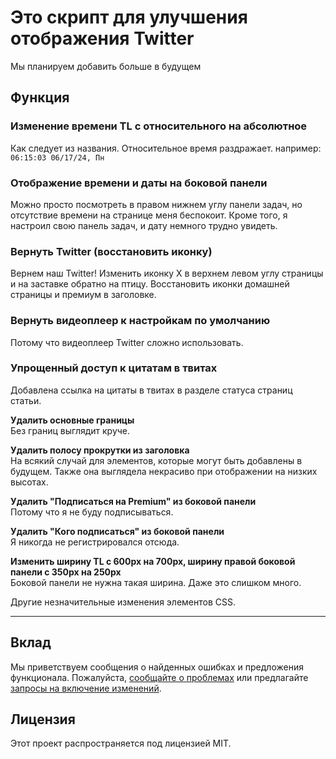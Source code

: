 # Это скрипт для улучшения отображения Twitter

Мы планируем добавить больше в будущем

## Функция

### Изменение времени TL с относительного на абсолютное

Как следует из названия. Относительное время раздражает.
например: `06:15:03 06/17/24, Пн`

### Отображение времени и даты на боковой панели

Можно просто посмотреть в правом нижнем углу панели задач, но отсутствие времени на странице меня беспокоит.
Кроме того, я настроил свою панель задач, и дату немного трудно увидеть.

### Вернуть Twitter (восстановить иконку)

Вернем наш Twitter! Изменить иконку X в верхнем левом углу страницы и на заставке обратно на птицу.
Восстановить иконки домашней страницы и премиум в заголовке.

### Вернуть видеоплеер к настройкам по умолчанию

Потому что видеоплеер Twitter сложно использовать.

### Упрощенный доступ к цитатам в твитах

Добавлена ссылка на цитаты в твитах в разделе статуса страниц статьи.

**Удалить основные границы**  
Без границ выглядит круче.

**Удалить полосу прокрутки из заголовка**  
На всякий случай для элементов, которые могут быть добавлены в будущем.
Также она выглядела некрасиво при отображении на низких высотах.

**Удалить "Подписаться на Premium" из боковой панели**  
Потому что я не буду подписываться.

**Удалить "Кого подписаться" из боковой панели**  
Я никогда не регистрировался отсюда.

**Изменить ширину TL с 600px на 700px, ширину правой боковой панели с 350px на 250px**  
Боковой панели не нужна такая ширина. Даже это слишком много.

Другие незначительные изменения элементов CSS.

---

## Вклад

Мы приветствуем сообщения о найденных ошибках и предложения функционала. Пожалуйста, [сообщайте о проблемах](https://github.com/yossy17/twitter-kaizen/issues) или предлагайте [запросы на включение изменений](https://github.com/yossy17/twitter-kaizen/pulls).

## Лицензия

Этот проект распространяется под лицензией MIT.
